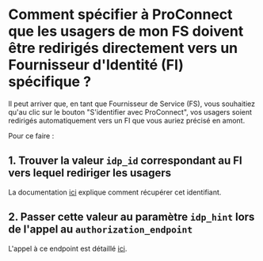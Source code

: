 # Comment spécifier à ProConnect que les usagers de mon FS doivent être redirigés directement vers un Fournisseur d'Identité (FI) spécifique ?

Il peut arriver que, en tant que Fournisseur de Service (FS), vous souhaitiez qu'au clic sur le bouton "S'identifier avec ProConnect", vos usagers soient redirigés automatiquement vers un FI que vous auriez précisé en amont.

Pour ce faire :

## 1. Trouver la valeur `idp_id` correspondant au FI vers lequel rediriger les usagers

La documentation [ici](./connaitre-le-fi-utilise.md) explique comment récupérer cet identifiant.

## 2. Passer cette valeur au paramètre `idp_hint` lors de l'appel au `authorization_endpoint`

L'appel à ce endpoint est détaillé [ici](./implementation_technique.md).
